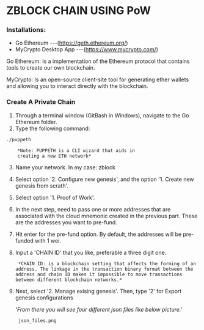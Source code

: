 # ZBLOCK CHAIN USING PoW

### Installations:
- Go Ethereum  ---(https://geth.ethereum.org/)
- MyCrypto Desktop App  ---(https://www.mycrypto.com/)

Go Ethereum: Is a implementation of the Ethereum protocol that contains tools to create our own blockchain.

MyCrypto: Is an open-source client-site tool for generating ether wallets and allowing you to interact directly with the blockchain. 


### Create A Private Chain

1. Through a terminal window (GitBash in Windows), navigate to the Go Ethereum folder. 
2. Type the following command: 

```bash
./puppeth
``` 
        
        *Note: PUPPETH is a CLI wizard that aids in 
        creating a new ETH network*

3. Name your network. In my case: zblock
4. Select option '2. Configure new genesis', and the option '1. Create new genesis from scrath'.
5. Select option '1. Proof of Work'.
6. In the next step, need to pass one or more addresses that are associated with the cloud mnemonic created in the previous part. These are the addresses you want to pre-fund.
7. Hit enter for the pre-fund option. By default, the addresses will be pre-funded with 1 wei. 
8. Input a 'CHAIN ID' that you like, preferable a three digit one. 

        *CHAIN ID: is a blockchain setting that affects the forming of an address. The linkage in the transaction binary format between the address and chain ID makes it impossible to move transactions between different blockchain networks.*

9. Next, select '2. Manage exising genesis'. Then, type '2' for Export genesis configurations

    *'From there you will see four different json files like below picture.'*

        json_files.png








